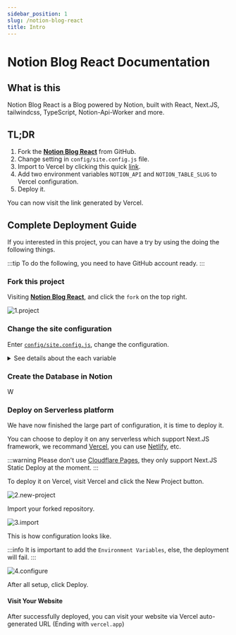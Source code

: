 ```yaml
---
sidebar_position: 1
slug: /notion-blog-react
title: Intro
---
```


# Notion Blog React Documentation

## What is this

Notion Blog React is a Blog powered by Notion, built with React, Next.JS, tailwindcss, TypeScript, Notion-Api-Worker and more.

## TL;DR

1. Fork the [**Notion Blog React**](https://github.com/Harry-Yep/Notion-Blog-React) from GitHub.
2. Change setting in `config/site.config.js` file.
3. Import to Vercel by clicking this quick [link](https://vercel.com/new/git/external?repository-url=https%3A%2F%2Fgithub.com%2FHarry-Yep%2FNotion-Blog-React).
4. Add two environment variables `NOTION_API` and `NOTION_TABLE_SLUG` to Vercel configuration.
5. Deploy it.

You can now visit the link generated by Vercel.

## Complete Deployment Guide

If you interested in this project, you can have a try by using the doing the following things.

:::tip
To do the following, you need to have GitHub account ready.
:::

### Fork this project

Visiting [**Notion Blog React**](https://github.com/Harry-Yep/Notion-Blog-React), and click the `fork` on the top right.

![1.project](/docs/notion-blog-react/intro/1.project.png)

### Change the site configuration

Enter [`config/site.config.js`](https://github.com/Harry-Yep/Notion-Blog-React/blob/main/config/site.config.js), change the configuration.

<details>
  <summary>See details about the each variable</summary>

```js
module.exports = {
    global: {
        author: 'Harry Yep', // The Blog author
        site: {
            name: 'Notion Blog React Example', // The Blog title
            description: 'Blog built with Notion, React, Next.js, tailwindcss, TypeScript, Notion-Api-Worker and more.', // The Blog description
            url: 'https://react-notion-blog.demo.harisfox.com/', // The blog URL
            banner_img: `https://cdn.harrly.com/project/GitHub/Notion-Blog-React/img/Notion-Blog-React.Banner.png`, // The Blog Open Graph image
            language: [
                // The supported language of the Blog (Not recommand to change, only support **简体中文** and **British England** so far)
                {
                    name: 'British English', // The language name (Default is **British English**)
                    code: 'en-GB', // The language code, this is related the URL you visited. For example, `blog.example.com/zh-CN` stand for **简体中文** of the blog.
                },
                {
                    name: 'Simplified Chinese',
                    code: 'zh-CN',
                },
            ],
        },
        content: {
            header: {
                description: `...`, // The description of the Blog, which will be shown on the header of the page. JSX supported.
                image_url: 'https://cdn.harrly.com/global/assets/icon/android-chrome-192x192.png', // The header image
            },
            license: {
                name: 'CC BY-NC-SA 4.0', // The License Name
                url: 'https://creativecommons.org/licenses/by-nc-sa/4.0/', // The License agreement URL
            },
        },
        analytics: {
            google: '', // The Google Analytics UA Code
            splitbee: 'O1KKIQNSGP18', // The Splitbee Analytics Code
        },
    },
};
```

</details>

### Create the Database in Notion

W

### Deploy on Serverless platform

We have now finished the large part of configuration, it is time to deploy it.

You can choose to deploy it on any serverless which support Next.JS framework, we recommand [Vercel](https://vercel.com), you can use [Netlify](https://www.netlify.com/), etc.

:::warning
Please don't use [Cloudflare Pages](https://pages.cloudflare.com/), they only support Next.JS Static Deploy at the moment.
:::

To deploy it on Vercel, visit Vercel and click the New Project button.

![2.new-project](/docs/notion-blog-react/intro/2.new-project.png)

Import your forked repository.

![3.import](/docs/notion-blog-react/intro/3.import.png)

This is how configuration looks like.

:::info
It is important to add the `Environment Variables`, else, the deployment will fail.
:::

![4.configure](/docs/notion-blog-react/intro/4.configure.png)

After all setup, click Deploy.

#### Visit Your Website

After successfully deployed, you can visit your website via Vercel auto-generated URL (Ending with `vercel.app`)
